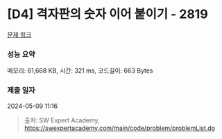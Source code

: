 # [D4] 격자판의 숫자 이어 붙이기 - 2819 

[문제 링크](https://swexpertacademy.com/main/code/problem/problemDetail.do?contestProbId=AV7I5fgqEogDFAXB) 

### 성능 요약

메모리: 61,668 KB, 시간: 321 ms, 코드길이: 663 Bytes

### 제출 일자

2024-05-09 11:16



> 출처: SW Expert Academy, https://swexpertacademy.com/main/code/problem/problemList.do